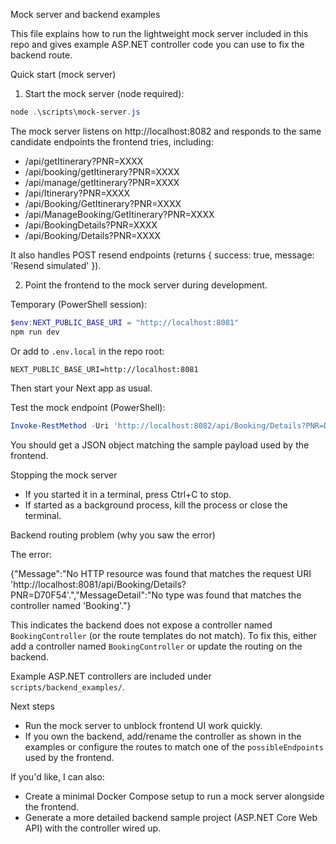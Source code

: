 Mock server and backend examples

This file explains how to run the lightweight mock server included in this repo and gives example ASP.NET controller code you can use to fix the backend route.

Quick start (mock server)

1. Start the mock server (node required):

```powershell
node .\scripts\mock-server.js
```

The mock server listens on http://localhost:8082 and responds to the same candidate endpoints the frontend tries, including:
- /api/getItinerary?PNR=XXXX
- /api/booking/getItinerary?PNR=XXXX
- /api/manage/getItinerary?PNR=XXXX
- /api/Itinerary?PNR=XXXX
- /api/Booking/GetItinerary?PNR=XXXX
- /api/ManageBooking/GetItinerary?PNR=XXXX
- /api/BookingDetails?PNR=XXXX
- /api/Booking/Details?PNR=XXXX

It also handles POST resend endpoints (returns { success: true, message: 'Resend simulated' }).

2. Point the frontend to the mock server during development.

Temporary (PowerShell session):

```powershell
$env:NEXT_PUBLIC_BASE_URI = "http://localhost:8081"
npm run dev
```

Or add to `.env.local` in the repo root:

```
NEXT_PUBLIC_BASE_URI=http://localhost:8081
```

Then start your Next app as usual.

Test the mock endpoint (PowerShell):

```powershell
Invoke-RestMethod -Uri 'http://localhost:8082/api/Booking/Details?PNR=D70F54' -Method GET | ConvertTo-Json -Depth 5
```

You should get a JSON object matching the sample payload used by the frontend.

Stopping the mock server
- If you started it in a terminal, press Ctrl+C to stop.
- If started as a background process, kill the process or close the terminal.

Backend routing problem (why you saw the error)

The error:

{"Message":"No HTTP resource was found that matches the request URI 'http://localhost:8081/api/Booking/Details?PNR=D70F54'.","MessageDetail":"No type was found that matches the controller named 'Booking'."}

This indicates the backend does not expose a controller named `BookingController` (or the route templates do not match). To fix this, either add a controller named `BookingController` or update the routing on the backend.

Example ASP.NET controllers are included under `scripts/backend_examples/`.

Next steps

- Run the mock server to unblock frontend UI work quickly.
- If you own the backend, add/rename the controller as shown in the examples or configure the routes to match one of the `possibleEndpoints` used by the frontend.

If you'd like, I can also:
- Create a minimal Docker Compose setup to run a mock server alongside the frontend.
- Generate a more detailed backend sample project (ASP.NET Core Web API) with the controller wired up.

